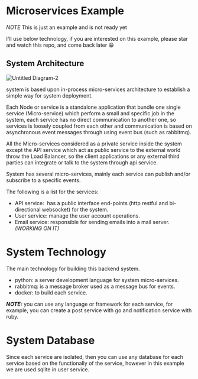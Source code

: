 # Microservices Example

*NOTE* This is just an example and is not ready yet

I'll use below technology, if you are interested on this example, please star and watch this repo, and come back later 😁



## System Architecture

![Untitled Diagram-2](https://user-images.githubusercontent.com/4659608/56154598-94209180-5fc1-11e9-99d6-776a47b238d4.png)


system is based upon in-process micro-services architecture to establish a simple way for system deployment.

Each Node or service is a standalone application that bundle one single service (Micro-service) which perform a small and specific job in the system, each service has no direct communication to another one, so services is loosely coupled from each other and communication is based on asynchronous event messages through using event bus (such as rabbitmq).

All the Micro-services considered as a private service inside the system except the API service which act as public service to the external world throw the Load Balancer, so the client applications or any external third parties can integrate or talk to the system through api service.

System has several micro-services, mainly each service can publish and/or subscribe to a specific events.

The following is a list for the services:

* API service:  has a public interface end-points (http restful and bi-directional websocket) for the system.
* User service: manage the user account operations.
* Email service: responsible for sending emails into a mail server. *(WORKING ON IT)*


# System Technology

The main technology for building this backend system.
* python:  a server development language for system micro-services.
* rabbitmq: is a message broker used as a message bus for events.
* docker: to build each service.

***NOTE:*** you can use any language or framework for each service, for example, you can create a post service with go and notification service with ruby.   

# System Database

Since each service are isolated, then you can use any database for each service based on the functionally of the service, however in this example we are used sqlite in user service.  






